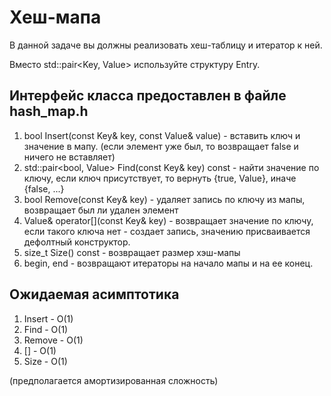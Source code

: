 # Хеш-мапа

В данной задаче вы должны реализовать хеш-таблицу и итератор к ней.

Вместо std::pair<Key, Value> используйте структуру Entry.

## Интерфейс класса предоставлен в файле hash_map.h

1) bool Insert(const Key& key, const Value& value) - вставить ключ и значение в мапу. (если элемент уже был, то возвращает false и ничего не вставляет)
2) std::pair<bool, Value> Find(const Key& key) const - найти значение по ключу, если ключ присутствует, то вернуть {true, Value}, иначе {false, ...}
3) bool Remove(const Key& key) - удаляет запись по ключу из мапы, возвращает был ли удален элемент
4) Value& operator[](const Key& key) - возвращает значение по ключу, если такого ключа нет - создает запись, значению присваивается дефолтный конструктор.
5) size_t Size() const - возвращает размер хэш-мапы
6) begin, end - возвращают итераторы на начало мапы и на ее конец.

## Ожидаемая асимптотика

1) Insert - O(1)
2) Find - O(1)
3) Remove - O(1)
4) [] - O(1)
5) Size - O(1)

(предполагается амортизированная сложность)